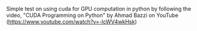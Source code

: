 Simple test on using cuda for GPU computation in python by following the video, "CUDA Programming on Python" by Ahmad Bazzi on YouTube (https://www.youtube.com/watch?v=-lcWV4wkHsk)